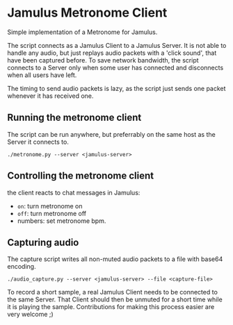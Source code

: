 # Jamulus Metronome Client

Simple implementation of a Metronome for Jamulus.

The script connects as a Jamulus Client to a Jamulus Server. It is not able to handle any audio, but just replays audio packets with a 'click sound', that have been captured before.
To save network bandwidth, the script connects to a Server only when some user has connected and disconnects when all users have left.

The timing to send audio packets is lazy, as the script just sends one packet whenever it has received one.

## Running the metronome client

The script can be run anywhere, but preferrably on the same host as the Server it connects to.

```
./metronome.py --server <jamulus-server>
```

## Controlling the metronome client

the client reacts to chat messages in Jamulus:
- `on`: turn metronome on
- `off`: turn metronome off
- numbers: set metronome bpm.

## Capturing audio

The capture script writes all non-muted audio packets to a file with base64 encoding.

```
./audio_capture.py --server <jamulus-server> --file <capture-file>
```

To record a short sample, a real Jamulus Client needs to be connected to the same Server. That Client should then be unmuted for a short time while it is playing the sample.
Contributions for making this process easier are very welcome ;)
